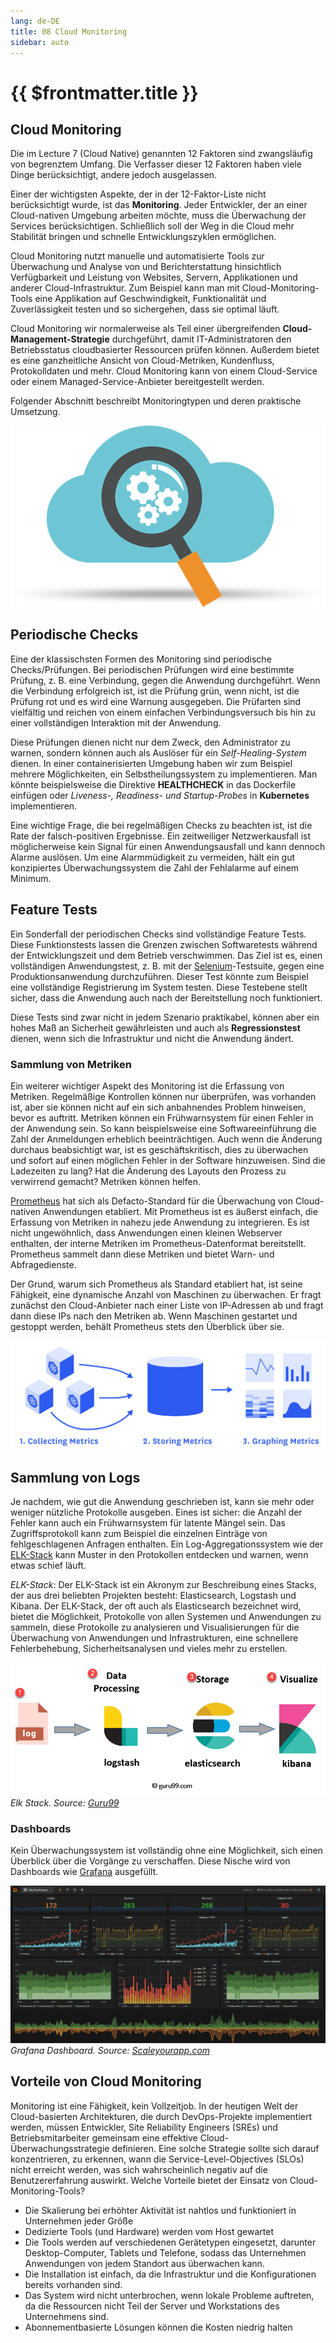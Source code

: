 ```yaml
---
lang: de-DE
title: 08 Cloud Monitoring
sidebar: auto
---
```


# {{ $frontmatter.title }}

## Cloud Monitoring
Die im Lecture 7 (Cloud Native) genannten 12 Faktoren sind zwangsläufig von begrenztem Umfang. Die Verfasser dieser 12 Faktoren haben viele Dinge berücksichtigt, andere jedoch ausgelassen.

Einer der wichtigsten Aspekte, der in der 12-Faktor-Liste nicht berücksichtigt wurde, ist das **Monitoring**. Jeder Entwickler, der an einer Cloud-nativen Umgebung arbeiten möchte, muss die Überwachung der Services berücksichtigen. Schließlich soll der Weg in die Cloud mehr Stabilität bringen und schnelle Entwicklungszyklen ermöglichen.

Cloud Monitoring nutzt manuelle und automatisierte Tools zur Überwachung und Analyse von und Berichterstattung hinsichtlich Verfügbarkeit und Leistung von Websites, Servern, Applikationen und anderer Cloud-Infrastruktur. Zum Beispiel kann man mit Cloud-Monitoring-Tools eine Applikation auf Geschwindigkeit, Funktionalität und Zuverlässigkeit testen und so sichergehen, dass sie optimal läuft.

Cloud Monitoring wir normalerweise als Teil einer übergreifenden **Cloud-Management-Strategie** durchgeführt, damit IT-Administratoren den Betriebsstatus cloudbasierter Ressourcen prüfen können. Außerdem bietet es eine ganzheitliche Ansicht von Cloud-Metriken, Kundenfluss, Protokolldaten und mehr. Cloud Monitoring kann von einem Cloud-Service oder einem Managed-Service-Anbieter bereitgestellt werden.

Folgender Abschnitt beschreibt Monitoringtypen und deren praktische Umsetzung.

![Cloud Monitoring](./img/cloud_monitoring.png)

## Periodische Checks

Eine der klassischsten Formen des Monitoring sind periodische Checks/Prüfungen. Bei periodischen Prüfungen wird eine bestimmte Prüfung, z. B. eine Verbindung, gegen die Anwendung durchgeführt. Wenn die Verbindung erfolgreich ist, ist die Prüfung grün, wenn nicht, ist die Prüfung rot und es wird eine Warnung ausgegeben. Die Prüfarten sind vielfältig und reichen von einem einfachen Verbindungsversuch bis hin zu einer vollständigen Interaktion mit der Anwendung.

Diese Prüfungen dienen nicht nur dem Zweck, den Administrator zu warnen, sondern können auch als Auslöser für ein *Self-Healing-System* dienen. In einer containerisierten Umgebung haben wir zum Beispiel mehrere Möglichkeiten, ein Selbstheilungssystem zu implementieren. Man könnte beispielsweise die Direktive **HEALTHCHECK** in das Dockerfile einfügen oder *Liveness-, Readiness- und Startup-Probes* in **Kubernetes** implementieren.

Eine wichtige Frage, die bei regelmäßigen Checks zu beachten ist, ist die Rate der falsch-positiven Ergebnisse. Ein zeitweiliger Netzwerkausfall ist möglicherweise kein Signal für einen Anwendungsausfall und kann dennoch Alarme auslösen. Um eine Alarmmüdigkeit zu vermeiden, hält ein gut konzipiertes Überwachungssystem die Zahl der Fehlalarme auf einem Minimum.

## Feature Tests
Ein Sonderfall der periodischen Checks sind vollständige Feature Tests. Diese Funktionstests lassen die Grenzen zwischen Softwaretests während der Entwicklungszeit und dem Betrieb verschwimmen. Das Ziel ist es, einen vollständigen Anwendungstest, z. B. mit der [Selenium](https://www.selenium.dev/)-Testsuite, gegen eine Produktionsanwendung durchzuführen. Dieser Test könnte zum Beispiel eine vollständige Registrierung im System testen. Diese Testebene stellt sicher, dass die Anwendung auch nach der Bereitstellung noch funktioniert.

Diese Tests sind zwar nicht in jedem Szenario praktikabel, können aber ein hohes Maß an Sicherheit gewährleisten und auch als **Regressionstest** dienen, wenn sich die Infrastruktur und nicht die Anwendung ändert.

### Sammlung von Metriken
Ein weiterer wichtiger Aspekt des Monitoring ist die Erfassung von Metriken. Regelmäßige Kontrollen können nur überprüfen, was vorhanden ist, aber sie können nicht auf ein sich anbahnendes Problem hinweisen, bevor es auftritt. Metriken können ein Frühwarnsystem für einen Fehler in der Anwendung sein. So kann beispielsweise eine Softwareeinführung die Zahl der Anmeldungen erheblich beeinträchtigen. Auch wenn die Änderung durchaus beabsichtigt war, ist es geschäftskritisch, dies zu überwachen und sofort auf einen möglichen Fehler in der Software hinzuweisen. Sind die Ladezeiten zu lang? Hat die Änderung des Layouts den Prozess zu verwirrend gemacht? Metriken können helfen.

[Prometheus](https://prometheus.io/) hat sich als Defacto-Standard für die Überwachung von Cloud-nativen Anwendungen etabliert. Mit Prometheus ist es äußerst einfach, die Erfassung von Metriken in nahezu jede Anwendung zu integrieren. Es ist nicht ungewöhnlich, dass Anwendungen einen kleinen Webserver enthalten, der interne Metriken im Prometheus-Datenformat bereitstellt. Prometheus sammelt dann diese Metriken und bietet Warn- und Abfragedienste.

Der Grund, warum sich Prometheus als Standard etabliert hat, ist seine Fähigkeit, eine dynamische Anzahl von Maschinen zu überwachen. Er fragt zunächst den Cloud-Anbieter nach einer Liste von IP-Adressen ab und fragt dann diese IPs nach den Metriken ab. Wenn Maschinen gestartet und gestoppt werden, behält Prometheus stets den Überblick über sie.

![Metriken sammeln](./img/metrics.png)
## Sammlung von Logs

Je nachdem, wie gut die Anwendung geschrieben ist, kann sie mehr oder weniger nützliche Protokolle ausgeben. Eines ist sicher: die Anzahl der Fehler kann auch ein Frühwarnsystem für latente Mängel sein. Das Zugriffsprotokoll kann zum Beispiel die einzelnen Einträge von fehlgeschlagenen Anfragen enthalten. Ein Log-Aggregationssystem wie der [ELK-Stack](https://aws.amazon.com/de/opensearch-service/the-elk-stack/) kann Muster in den Protokollen entdecken und warnen, wenn etwas schief läuft.

*ELK-Stack*: Der ELK-Stack ist ein Akronym zur Beschreibung eines Stacks, der aus drei beliebten Projekten besteht: Elasticsearch, Logstash und Kibana. Der ELK-Stack, der oft auch als Elasticsearch bezeichnet wird, bietet die Möglichkeit, Protokolle von allen Systemen und Anwendungen zu sammeln, diese Protokolle zu analysieren und Visualisierungen für die Überwachung von Anwendungen und Infrastrukturen, eine schnellere Fehlerbehebung, Sicherheitsanalysen und vieles mehr zu erstellen.

![Elk Stack](./img/elk_stack.png)
*Elk Stack. Source: [Guru99](https://www.guru99.com/images/tensorflow/082918_1504_ELKStackTut1.png)*
### Dashboards
Kein Überwachungssystem ist vollständig ohne eine Möglichkeit, sich einen Überblick über die Vorgänge zu verschaffen. Diese Nische wird von Dashboards wie [Grafana](https://grafana.com/) ausgefüllt.

![Grafana](./img/grafana.png)
*Grafana Dashboard. Source: [Scaleyourapp.com](https://www.scaleyourapp.com/wp-content/uploads/2019/01/grafana-min.png)*

## Vorteile von Cloud Monitoring
Monitoring ist eine Fähigkeit, kein Vollzeitjob. In der heutigen Welt der Cloud-basierten Architekturen, die durch DevOps-Projekte implementiert werden, müssen Entwickler, Site Reliability Engineers (SREs) und Betriebsmitarbeiter gemeinsam eine effektive Cloud-Überwachungsstrategie definieren. Eine solche Strategie sollte sich darauf konzentrieren, zu erkennen, wann die Service-Level-Objectives (SLOs) nicht erreicht werden, was sich wahrscheinlich negativ auf die Benutzererfahrung auswirkt. Welche Vorteile bietet der Einsatz von Cloud-Monitoring-Tools? 

* Die Skalierung bei erhöhter Aktivität ist nahtlos und funktioniert in Unternehmen jeder Größe
* Dedizierte Tools (und Hardware) werden vom Host gewartet
* Die Tools werden auf verschiedenen Gerätetypen eingesetzt, darunter Desktop-Computer, Tablets und Telefone, sodass das Unternehmen Anwendungen von jedem Standort aus überwachen kann.
* Die Installation ist einfach, da die Infrastruktur und die Konfigurationen bereits vorhanden sind.
* Das System wird nicht unterbrochen, wenn lokale Probleme auftreten, da die Ressourcen nicht Teil der Server und Workstations des Unternehmens sind.
* Abonnementbasierte Lösungen können die Kosten niedrig halten